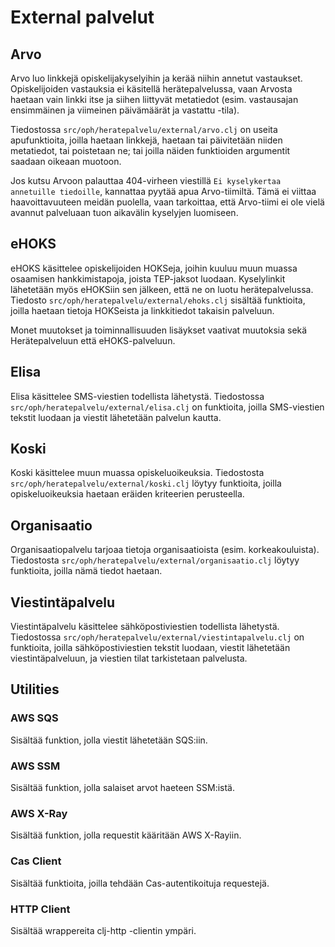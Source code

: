 # External palvelut

## Arvo

Arvo luo linkkejä opiskelijakyselyihin ja kerää niihin annetut vastaukset.
Opiskelijoiden vastauksia ei käsitellä herätepalvelussa, vaan Arvosta haetaan
vain linkki itse ja siihen liittyvät metatiedot (esim. vastausajan ensimmäinen
ja viimeinen päivämäärät ja vastattu -tila).

Tiedostossa `src/oph/heratepalvelu/external/arvo.clj` on useita apufunktioita,
joilla haetaan linkkejä, haetaan tai päivitetään niiden metatiedot, tai
poistetaan ne; tai joilla näiden funktioiden argumentit saadaan oikeaan muotoon.

Jos kutsu Arvoon palauttaa 404-virheen viestillä `Ei kyselykertaa annetuille
tiedoille`, kannattaa pyytää apua Arvo-tiimiltä. Tämä ei viittaa
haavoittavuuteen meidän puolella, vaan tarkoittaa, että Arvo-tiimi ei ole vielä
avannut palveluaan tuon aikavälin kyselyjen luomiseen.


## eHOKS

eHOKS käsittelee opiskelijoiden HOKSeja, joihin kuuluu muun muassa osaamisen
hankkimistapoja, joista TEP-jaksot luodaan. Kyselylinkit lähetetään myös
eHOKSiin sen jälkeen, että ne on luotu herätepalvelussa. Tiedosto
`src/oph/heratepalvelu/external/ehoks.clj` sisältää funktioita, joilla haetaan
tietoja HOKSeista ja linkkitiedot takaisin palveluun.

Monet muutokset ja toiminnallisuuden lisäykset vaativat muutoksia sekä
Herätepalveluun että eHOKS-palveluun.


## Elisa

Elisa käsittelee SMS-viestien todellista lähetystä. Tiedostossa
`src/oph/heratepalvelu/external/elisa.clj` on funktioita, joilla SMS-viestien
tekstit luodaan ja viestit lähetetään palvelun kautta.


## Koski

Koski käsittelee muun muassa opiskeluoikeuksia. Tiedostosta
`src/oph/heratepalvelu/external/koski.clj` löytyy funktioita, joilla
opiskeluoikeuksia haetaan eräiden kriteerien perusteella.


## Organisaatio

Organisaatiopalvelu tarjoaa tietoja organisaatioista (esim. korkeakouluista).
Tiedostosta `src/oph/heratepalvelu/external/organisaatio.clj` löytyy funktioita,
joilla nämä tiedot haetaan.


## Viestintäpalvelu

Viestintäpalvelu käsittelee sähköpostiviestien todellista lähetystä. Tiedostossa
`src/oph/heratepalvelu/external/viestintapalvelu.clj` on funktioita, joilla
sähköpostiviestien tekstit luodaan, viestit lähetetään viestintäpalveluun, ja
viestien tilat tarkistetaan palvelusta.


## Utilities

### AWS SQS

Sisältää funktion, jolla viestit lähetetään SQS:iin.


### AWS SSM

Sisältää funktion, jolla salaiset arvot haeteen SSM:istä.


### AWS X-Ray

Sisältää funktion, jolla requestit kääritään AWS X-Rayiin.


### Cas Client

Sisältää funktioita, joilla tehdään Cas-autentikoituja requestejä.


### HTTP Client

Sisältää wrappereita clj-http -clientin ympäri.
